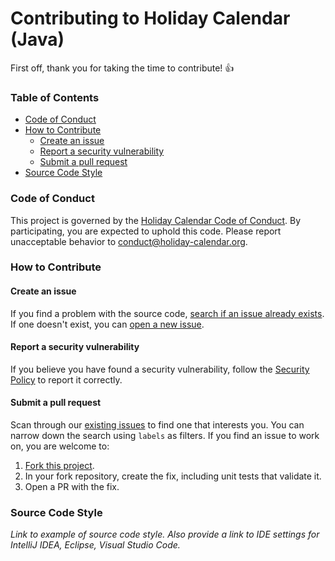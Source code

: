 # Contributing to Holiday Calendar (Java)

First off, thank you for taking the time to contribute! :+1:

### Table of Contents

* [Code of Conduct](#code-of-conduct)
* [How to Contribute](#how-to-contribute)
  * [Create an issue](#create-an-issue)
  * [Report a security vulnerability](#report-a-security-vulnerability)
  * [Submit a pull request](#submit-a-pull-request)
* [Source Code Style](#source-code-style)

### Code of Conduct

This project is governed by the [Holiday Calendar Code of Conduct](CODE_OF_CONDUCT.md).
By participating, you are expected to uphold this code. Please report
unacceptable behavior to conduct@holiday-calendar.org.

### How to Contribute

#### Create an issue

If you find a problem with the source code, [search if an issue already exists](https://github.com/holiday-calendar/holiday-calendar-java/issues).
If one doesn't exist, you can [open a new issue](https://github.com/holiday-calendar/holiday-calendar-java/issues/new/choose).

#### Report a security vulnerability

If you believe you have found a security vulnerability, follow the [Security Policy](SECURITY.md) to report it correctly.

#### Submit a pull request

Scan through our [existing issues](https://github.com/holiday-calendar/holiday-calendar-java/issues) to find one that
interests you. You can narrow down the search using `labels` as filters. If you find an issue to work on, you are
welcome to:
1. [Fork this project](https://github.com/holiday-calendar/holiday-calendar-java/fork).
2. In your fork repository, create the fix, including unit tests that validate it.
3. Open a PR with the fix.

### Source Code Style

_Link to example of source code style. Also provide a link to IDE settings for
IntelliJ IDEA, Eclipse, Visual Studio Code._